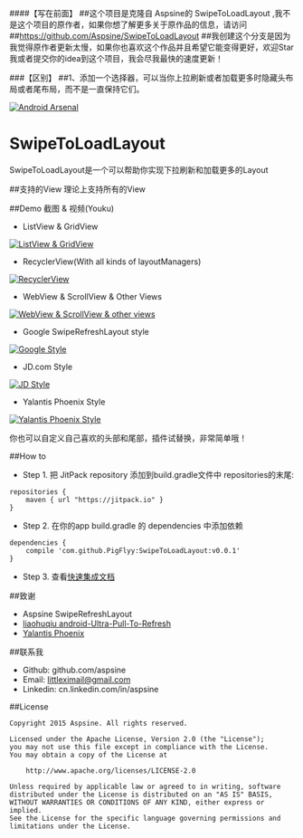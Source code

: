 ####【写在前面】
##这个项目是克隆自 Aspsine的 SwipeToLoadLayout ,我不是这个项目的原作者，如果你想了解更多关于原作品的信息，请访问 ##https://github.com/Aspsine/SwipeToLoadLayout
##我创建这个分支是因为我觉得原作者更新太慢，如果你也喜欢这个作品并且希望它能变得更好，欢迎Star我或者提交你的idea到这个项目，我会尽我最快的速度更新！


###【区别】
##1、添加一个选择器，可以当你上拉刷新或者加载更多时隐藏头布局或者尾布局，而不是一直保持它们。

[![Android Arsenal](https://img.shields.io/badge/Android%20Arsenal-SwipeToLoadLayout-brightgreen.svg?style=flat)](http://android-arsenal.com/details/1/2812)
# SwipeToLoadLayout
SwipeToLoadLayout是一个可以帮助你实现下拉刷新和加载更多的Layout

##支持的View
理论上支持所有的View



##Demo 截图 & 视频(Youku)
- ListView & GridView

[![ListView & GridView](http://img.youtube.com/vi/ThIKO3vz6Bs/0.jpg)](http://player.youku.com/embed/XMTM5MjA1MTIyOA==) 

- RecyclerView(With all kinds of layoutManagers)

[![RecyclerView](http://img.youtube.com/vi/ZVYkoi84Vr8/0.jpg)](http://player.youku.com/embed/XMTM5MjA1Mjc3Mg==) 

- WebView & ScrollView & Other Views

[![WebView & ScrollView & other views](http://img.youtube.com/vi/RGtWvdrVmGM/0.jpg)](http://player.youku.com/embed/XMTM5MjA1MzIxNg==) 

- Google SwipeRefreshLayout style

[![Google Style](http://img.youtube.com/vi/38NbDiUoXmg/0.jpg)](http://player.youku.com/embed/XMTM5MjA1MzU4NA==) 

- JD.com Style

[![JD Style](http://img.youtube.com/vi/QrsZ5nygTp0/0.jpg)](https://youtu.be/QrsZ5nygTp0) 

- Yalantis Phoenix Style

[![Yalantis Phoenix Style](http://img.youtube.com/vi/FAqrzSjt85c/0.jpg)](http://player.youku.com/embed/XMTM5MjA1NDQ4MA==) 

你也可以自定义自己喜欢的头部和尾部，插件试替换，非常简单哦！

##How to

- Step 1. 把 JitPack repository 添加到build.gradle文件中 repositories的末尾:
```
repositories {
    maven { url "https://jitpack.io" }
}
```
- Step 2. 在你的app build.gradle 的 dependencies 中添加依赖
```
dependencies {
	compile 'com.github.PigFlyy:SwipeToLoadLayout:v0.0.1'
}
```
- Step 3. 查看[快速集成文档](https://github.com/Aspsine/SwipeToLoadLayout/wiki/Quick-Setup)

##致谢
- Aspsine SwipeRefreshLayout
- [liaohuqiu android-Ultra-Pull-To-Refresh](https://github.com/liaohuqiu/android-Ultra-Pull-To-Refresh)
- [Yalantis Phoenix](https://github.com/Yalantis/Phoenix)

##联系我
- Github:   github.com/aspsine
- Email:    littleximail@gmail.com
- Linkedin: cn.linkedin.com/in/aspsine

##License

    Copyright 2015 Aspsine. All rights reserved.

    Licensed under the Apache License, Version 2.0 (the "License");
    you may not use this file except in compliance with the License.
    You may obtain a copy of the License at

        http://www.apache.org/licenses/LICENSE-2.0

    Unless required by applicable law or agreed to in writing, software
    distributed under the License is distributed on an "AS IS" BASIS,
    WITHOUT WARRANTIES OR CONDITIONS OF ANY KIND, either express or implied.
    See the License for the specific language governing permissions and
    limitations under the License.

